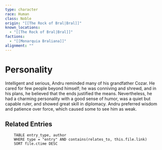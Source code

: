 ```yaml
---
type: character
race: Human
class: Noble
origin: "[[The Rock of Bral|Bral]]"
known_locations:
  - "[[The Rock of Bral|Bral]]"
factions:
  - "[[Monarquia Braliana]]"
alignment: ""
---
```

# Personality
Intelligent and serious, Andru reminded many of his grandfather Cozar. He cared for few people beyond himself; he was conniving and shrewd, and in his plans, he believed that the ends justified the means. Nevertheless, he had a charming personality with a good sense of humor, was a quiet but capable ruler, and showed great skill in diplomacy.
Andru preferred wisdom and patience over force, which caused some to see him as weak.

<!-- DYNAMIC:related-entries -->

## Related Entries

```dataview
    TABLE entry_type, author
    WHERE type = "entry" AND contains(relates_to, this.file.link)
    SORT file.ctime DESC
```

<!-- /DYNAMIC -->